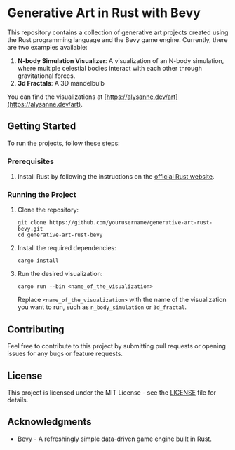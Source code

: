 # Generative Art in Rust with Bevy

This repository contains a collection of generative art projects created using the Rust programming language and the Bevy game engine. Currently, there are two examples available:

1. **N-body Simulation Visualizer**: A visualization of an N-body simulation, where multiple celestial bodies interact with each other through gravitational forces.
2. **3d Fractals**: A 3D mandelbulb 

You can find the visualizations at [https://alysanne.dev/art](https://alysanne.dev/art).

## Getting Started

To run the projects, follow these steps:

### Prerequisites

1. Install Rust by following the instructions on the [official Rust website](https://www.rust-lang.org/tools/install).

### Running the Project

1. Clone the repository:

   ```
   git clone https://github.com/yourusername/generative-art-rust-bevy.git
   cd generative-art-rust-bevy
   ```

2. Install the required dependencies:

   ```
   cargo install
   ```

3. Run the desired visualization:

   ```
   cargo run --bin <name_of_the_visualization>
   ```

   Replace `<name_of_the_visualization>` with the name of the visualization you want to run, such as `n_body_simulation` or `3d_fractal`.

## Contributing

Feel free to contribute to this project by submitting pull requests or opening issues for any bugs or feature requests.

## License

This project is licensed under the MIT License - see the [LICENSE](LICENSE) file for details.

## Acknowledgments

- [Bevy](https://bevyengine.org/) - A refreshingly simple data-driven game engine built in Rust.

